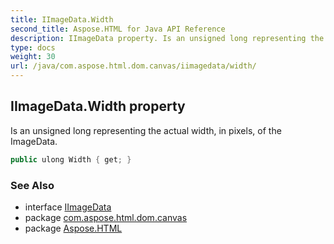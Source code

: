 ```yaml
---
title: IImageData.Width
second_title: Aspose.HTML for Java API Reference
description: IImageData property. Is an unsigned long representing the actual width in pixels of the ImageData
type: docs
weight: 30
url: /java/com.aspose.html.dom.canvas/iimagedata/width/
---
```

## IImageData.Width property

Is an unsigned long representing the actual width, in pixels, of the ImageData.

```java
public ulong Width { get; }
```

### See Also

* interface [IImageData](../)
* package [com.aspose.html.dom.canvas](../../iimagedata/)
* package [Aspose.HTML](../../../)
